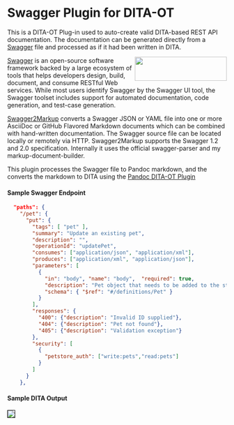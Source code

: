 <h1>Swagger Plugin for DITA-OT</h1>

This is a DITA-OT Plug-in used to auto-create valid DITA-based REST API documentation. The documentation can be generated directly from a [Swagger](https://github.com/swagger-api) file and processed as if it had been written in DITA.

[<img src="https://swagger.io/swagger/media/assets/images/swagger_logo.svg" align="right" height="55" width="211">](http://swagger.io/)

[Swagger](https://swagger.io/) is an open-source software framework backed by a large ecosystem of tools that helps developers design, build, document, and consume RESTful Web services. While most users identify Swagger by the Swagger UI tool, the Swagger toolset includes support for automated documentation, code generation, and test-case generation.

[Swagger2Markup](https://github.com/Swagger2Markup/swagger2markup) converts a Swagger JSON or YAML file into one or more AsciiDoc or GitHub Flavored Markdown documents which can be combined with hand-written documentation. The Swagger source file can be located locally or remotely via HTTP. Swagger2Markup supports the Swagger 1.2 and 2.0 specification. Internally it uses the official swagger-parser and my markup-document-builder.

This plugin processes the Swagger file to Pandoc markdown, and the converts the markdown to DITA using the [Pandoc DITA-OT Plugin](https://github.com/jason-fox/fox.jason.passthrough.pandoc)

<h4>Sample Swagger Endpoint</h4>

```json
  "paths": {
    "/pet": {
      "put": {
        "tags": [ "pet" ],
        "summary": "Update an existing pet",
        "description": "",
        "operationId": "updatePet",
        "consumes": ["application/json", "application/xml"],
        "produces": ["application/xml", "application/json"],
        "parameters": [
          {
            "in": "body", "name": "body",  "required": true,
            "description": "Pet object that needs to be added to the store",
            "schema": { "$ref": "#/definitions/Pet" }
          }
        ],
        "responses": {
          "400": {"description": "Invalid ID supplied"},
          "404": {"description": "Pet not found"},
          "405": {"description": "Validation exception"}
        },
        "security": [
          {
            "petstore_auth": ["write:pets","read:pets"]
          }
        ]
      }
    },
```

<h4>Sample DITA Output</h4>

<img src="https://jason-fox.github.io/fox.jason.passthrough.swagger/request-formatted.png" align="center" style="border-style:solid; border-width:1px; border-color:black"/>
